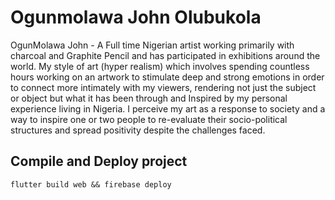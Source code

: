 # Ogunmolawa John Olubukola

OgunMolawa John - A Full time Nigerian artist working primarily with charcoal and Graphite Pencil and has participated in exhibitions around the world. My style of art (hyper realism) which involves spending countless hours working on an artwork to stimulate deep and strong emotions in order to connect more intimately with my viewers, rendering not just the subject or object but what it has been through and Inspired by my personal experience living in Nigeria. I perceive my art as a response to society and a way to inspire one or two people to re-evaluate their socio-political structures and spread positivity despite the challenges faced.


## Compile and Deploy project

```
flutter build web && firebase deploy
```